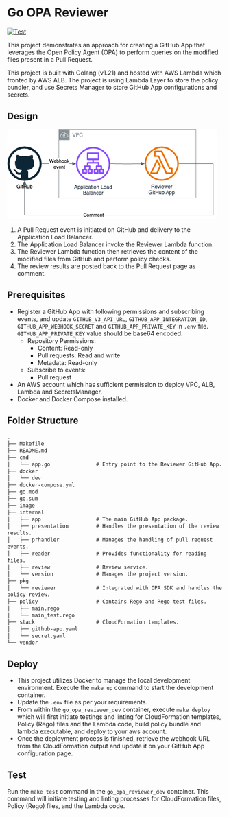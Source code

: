 # Go OPA Reviewer

[![Test](https://github.com/CameronXie/go-opa-reviewer/actions/workflows/test.yaml/badge.svg?branch=main)](https://github.com/CameronXie/go-opa-reviewer/actions/workflows/test.yaml)

This project demonstrates an approach for creating a GitHub App that leverages the Open Policy Agent (OPA) to perform
queries on the modified files present in a Pull Request.

This project is built with Golang (v1.21) and hosted with AWS Lambda which fronted by AWS ALB. The project is using
Lambda Layer to store the policy bundler, and use Secrets Manager to store GitHub App configurations and secrets.

## Design

![Go OPA Reviewer](./images/reviewer_design.png "Go OPA Reviewer")

1. A Pull Request event is initiated on GitHub and delivery to the Application Load Balancer.
2. The Application Load Balancer invoke the Reviewer Lambda function.
3. The Reviewer Lambda function then retrieves the content of the modified files from GitHub and perform policy checks.
4. The review results are posted back to the Pull Request page as comment.

## Prerequisites

* Register
  a GitHub App with following permissions and subscribing events, and
  update `GITHUB_V3_API_URL`, `GITHUB_APP_INTEGRATION_ID`, `GITHUB_APP_WEBHOOK_SECRET` and `GITHUB_APP_PRIVATE_KEY`
  in  `.env` file. `GITHUB_APP_PRIVATE_KEY` value should be base64 encoded.
    * Repository Permissions:
        * Content: Read-only
        * Pull requests: Read and write
        * Metadata: Read-only
    * Subscribe to events:
        * Pull request
* An AWS account which has sufficient permission to deploy VPC, ALB, Lambda and SecretsManager.
* Docker and Docker Compose installed.

## Folder Structure

```shell
.
├── Makefile
├── README.md
├── cmd
│   └── app.go               # Entry point to the Reviewer GitHub App.
├── docker
│   └── dev
├── docker-compose.yml
├── go.mod
├── go.sum
├── image
├── internal
│   ├── app                  # The main GitHub App package.
│   ├── presentation         # Handles the presentation of the review results. 
│   ├── prhandler            # Manages the handling of pull request events.
│   ├── reader               # Provides functionality for reading files.
│   ├── review               # Review service.
│   └── version              # Manages the project version.
├── pkg
│   └── reviewer             # Integrated with OPA SDK and handles the policy review.
├── policy                   # Contains Rego and Rego test files.
│   ├── main.rego
│   └── main_test.rego
├── stack                    # CloudFormation templates.
│   ├── github-app.yaml
│   └── secret.yaml
└── vendor
```

## Deploy

* This project utilizes Docker to manage the local development environment. Execute the `make up` command to start the
  development container.
* Update the `.env` file as per your requirements.
* From within the `go_opa_reviewer_dev` container, execute `make deploy` which will first initiate testings and linting
  for CloudFormation templates, Policy (Rego) files and the Lambda code, build policy bundle and lambda executable, and
  deploy to your aws account.
* Once the deployment process is finished, retrieve the webhook URL from the CloudFormation output and update it on your
  GitHub App configuration page.

## Test

Run the `make test` command in the `go_opa_reviewer_dev` container. This command will initiate testing and linting
processes for CloudFormation files, Policy (Rego) files, and the Lambda code.

